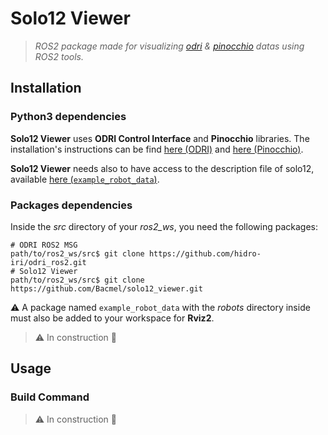 # Solo12 Viewer
> *ROS2 package made for visualizing [odri](https://github.com/open-dynamic-robot-initiative) & [pinocchio](https://stack-of-tasks.github.io/pinocchio/) datas using ROS2 tools.*

## Installation

### Python3 dependencies
**Solo12 Viewer** uses **ODRI Control Interface** and **Pinocchio** libraries.
The installation's instructions can be find [here (ODRI)](https://github.com/open-dynamic-robot-initiative/odri_control_interface) and [here (Pinocchio)](https://github.com/stack-of-tasks/pinocchio).

**Solo12 Viewer** needs also to have access to the description file of solo12, available [here (`example_robot_data`)](https://github.com/Gepetto/example-robot-data).

### Packages dependencies
Inside the *src* directory of your *ros2\_ws*, you need the following packages:

``` shell
# ODRI ROS2 MSG
path/to/ros2_ws/src$ git clone https://github.com/hidro-iri/odri_ros2.git
# Solo12 Viewer
path/to/ros2_ws/src$ git clone https://github.com/Bacmel/solo12_viewer.git
```

:warning: A package named `example_robot_data` with the *robots* directory inside must also be added to your workspace for **Rviz2**.
> ⚠️ In construction 👷

## Usage

### Build Command

> ⚠️ In construction 👷
